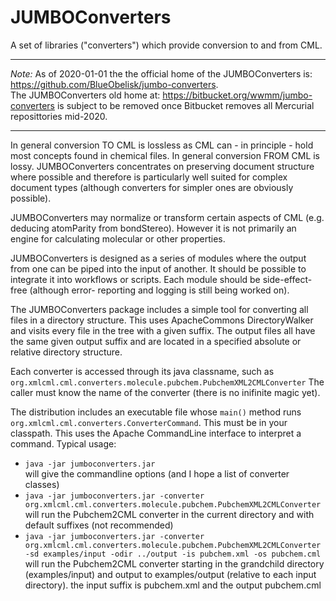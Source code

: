 JUMBOConverters
===============
A set of libraries ("converters") which provide conversion to and from CML.

---
*Note:*
As of 2020-01-01 the the official home of the JUMBOConverters is:
<https://github.com/BlueObelisk/jumbo-converters>.  
The JUMBOConverters old home at: https://bitbucket.org/wwmm/jumbo-converters
is subject to be removed once Bitbucket removes all Mercurial reposittories mid-2020.

---

In general conversion TO CML is lossless as CML can - in principle - hold most concepts found in chemical files. In
general conversion FROM CML is lossy. JUMBOConverters concentrates on preserving document structure where possible and
therefore is particularly well suited for complex document types (although converters for simpler ones are obviously
possible).

JUMBOConverters may normalize or transform certain aspects of CML (e.g. deducing atomParity from bondStereo). However it
is not primarily an engine for calculating molecular or other properties.

JUMBOConverters is designed as a series of modules where the output from one can be piped into the input of another. It
should be possible to integrate it into workflows or scripts. Each module should be side-effect-free (although error-
reporting and logging is still being worked on).

The JUMBOConverters package includes a simple tool for converting all files in a directory structure. This uses ApacheCommons
DirectoryWalker and visits every file in the tree with a given suffix. The output files all have the same given output suffix and
 are located in a specified absolute or relative directory structure.

Each converter is accessed through its java classname, such as
`org.xmlcml.cml.converters.molecule.pubchem.PubchemXML2CMLConverter`
The caller must know the name of the converter (there is no inifinite magic yet).

The distribution includes an executable file whose `main()` method runs `org.xmlcml.cml.converters.ConverterCommand`.
This must be in your classpath. This uses the Apache CommandLine interface to interpret a command. Typical usage:

 * `java -jar jumboconverters.jar`  
   will give the commandline options (and I hope a list of converter classes)
 * `java -jar jumboconverters.jar -converter org.xmlcml.cml.converters.molecule.pubchem.PubchemXML2CMLConverter`  
   will run the Pubchem2CML converter in the current directory and with default suffixes (not recommended)
 * `java -jar jumboconverters.jar -converter org.xmlcml.cml.converters.molecule.pubchem.PubchemXML2CMLConverter -sd examples/input -odir ../output -is pubchem.xml -os pubchem.cml`  
   will run the Pubchem2CML converter starting in the grandchild directory (examples/input) and output to
   examples/output (relative to each input directory). the input suffix is pubchem.xml and the output pubchem.cml
